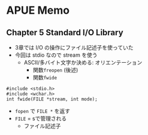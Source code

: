 

# APUE Memo

## Chapter 5 Standard I/O Library

* 3章では I/O の操作にファイル記述子を使っていた
* 今回は stdio なので stream を使う
	* ASCII/多バイト文字か決める: オリエンテーション
		* 関数`freopen` (後述)
		* 関数`fwide`
```
#include <stdio.h>
#include <wchar.h>
int fwide(FILE *stream, int mode);
```

* `fopen` で `FILE *` を返す
* `FILE`  = sで管理される
	* ファイル記述子
<!--stackedit_data:
eyJoaXN0b3J5IjpbMjA4ODU5Mzc4MCwxMjA3MjEyNDU5XX0=
-->